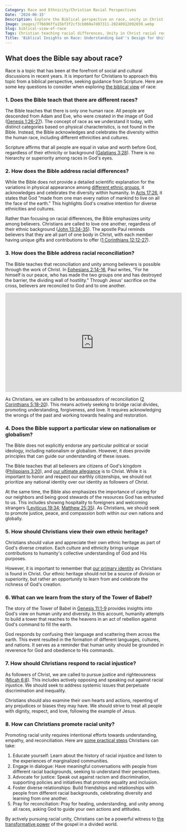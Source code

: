 ```yaml
---
Category: Race and Ethnicity/Christian Racial Perspectives
Date: '2024-06-15'
Description: Explore the Biblical perspective on race, unity in Christ, and reconciliation amidst racial differences. Discover insights on Christian identity, ethnic heritage, and the implications of Babel's dispersion on the diversity of races.
Image: images/776696ffa15bf3f2cf3cb060a7d07311-20240912092659.webp
Slug: biblical-view-of-race
Tags: Christian teaching racial differences, Unity in Christ racial reconciliation, Biblical nationalism vs globalism, Christian identity ethnic heritage, Babel dispersion races Biblical
Title: 'Biblical Insights on Race: Understanding God''s Design for Unity'
---
```


## <h2>What does the Bible say about race?</h2>

Race is a topic that has been at the forefront of social and cultural discussions in recent years. It is important for Christians to approach this topic from a biblical perspective, seeking guidance from Scripture. Here are some key questions to consider when exploring [the biblical view](/critiquing-racial-ideologies) of race:

### <h3>1. Does the Bible teach that there are different races?</h3>

The Bible teaches that there is only one human race. All people are descended from Adam and Eve, who were created in the image of God ([Genesis 1:26-27](https://www.bibleref.com/Genesis/1/Genesis-1-26.html)). The concept of race as we understand it today, with distinct categories based on physical characteristics, is not found in the Bible. Instead, the Bible acknowledges and celebrates the diversity within the human race, including different ethnicities and cultures.

Scripture affirms that all people are equal in value and worth before God, regardless of their ethnicity or background ([Galatians 3:28](https://www.bibleref.com/Galatians/3/Galatians-3-28.html)). There is no hierarchy or superiority among races in God's eyes.

### <h3>2. How does the Bible address racial differences?</h3>

While the Bible does not provide a detailed scientific explanation for the variations in physical appearance among [different ethnic groups](/mission-and-ethnicity), it acknowledges and celebrates the diversity within humanity. In [Acts 17:26](https://www.bibleref.com/Acts/17/Acts-17-26.html), it states that God "made from one man every nation of mankind to live on all the face of the earth." This highlights God's creative intention for diverse ethnicities and cultures.

Rather than focusing on racial differences, the Bible emphasizes unity among believers. Christians are called to love one another, regardless of their ethnic background ([John 13:34-35](https://www.bibleref.com/John/13/John-13-34.html)). The apostle Paul reminds believers that they are all part of one body in Christ, with each member having unique gifts and contributions to offer ([1 Corinthians 12:12-27](https://www.bibleref.com/1-Corinthians/12/1-Corinthians-12-12.html)).

### <h3>3. How does the Bible address racial reconciliation?</h3>

The Bible teaches that reconciliation and unity among believers is possible through the work of Christ. In [Ephesians 2:14-16](https://www.bibleref.com/Ephesians/2/Ephesians-2-14.html), Paul writes, "For he himself is our peace, who has made the two groups one and has destroyed the barrier, the dividing wall of hostility." Through Jesus' sacrifice on the cross, believers are reconciled to God and to one another.


<iframe width="560" height="315" src="https://www.youtube.com/embed/z-UdGxpfDEA" frameborder="0" allow="autoplay; encrypted-media" allowfullscreen></iframe>


As Christians, we are called to be ambassadors of reconciliation ([2 Corinthians 5:18-20](https://www.bibleref.com/2-Corinthians/5/2-Corinthians-5-18.html)). This means actively seeking to bridge racial divides, promoting understanding, forgiveness, and love. It requires acknowledging the wrongs of the past and working towards healing and restoration.

### <h3>4. Does the Bible support a particular view on nationalism or globalism?</h3>

The Bible does not explicitly endorse any particular political or social ideology, including nationalism or globalism. However, it does provide principles that can guide our understanding of these issues.

The Bible teaches that all believers are citizens of God's kingdom ([Philippians 3:20](https://www.bibleref.com/Philippians/3/Philippians-3-20.html)), and [our ultimate allegiance](/political-and-economic-perspectives) is to Christ. While it is important to honor and respect our earthly citizenships, we should not prioritize any national identity over our identity as followers of Christ.

At the same time, the Bible also emphasizes the importance of caring for our neighbors and being good stewards of the resources God has entrusted to us. This includes showing hospitality to foreigners and welcoming strangers ([Leviticus 19:34](https://www.bibleref.com/Leviticus/19/Leviticus-19-34.html); [Matthew 25:35](https://www.bibleref.com/Matthew/25/Matthew-25-35.html)). As Christians, we should seek to promote justice, peace, and compassion both within our own nations and globally.

### <h3>5. How should Christians view their own ethnic heritage?</h3>

Christians should value and appreciate their own ethnic heritage as part of God's diverse creation. Each culture and ethnicity brings unique contributions to humanity's collective understanding of God and His purposes.

However, it is important to remember that [our primary identity](/critiquing-racial-ideologies) as Christians is found in Christ. Our ethnic heritage should not be a source of division or superiority, but rather an opportunity to learn from and celebrate the richness of God's creation.

### <h3>6. What can we learn from the story of the Tower of Babel?</h3>

The story of the Tower of Babel in [Genesis 11:1-9](https://www.bibleref.com/Genesis/11/Genesis-11-1.html) provides insights into God's view on human unity and diversity. In this account, humanity attempts to build a tower that reaches to the heavens in an act of rebellion against God's command to fill the earth.

God responds by confusing their language and scattering them across the earth. This event resulted in the formation of different languages, cultures, and nations. It serves as a reminder that human unity should be grounded in reverence for God and obedience to His commands.

### <h3>7. How should Christians respond to racial injustice?</h3>

As followers of Christ, we are called to pursue justice and righteousness ([Micah 6:8](https://www.bibleref.com/Micah/6/Micah-6-8.html)). This includes actively opposing and speaking out against racial injustice. We should seek to address systemic issues that perpetuate discrimination and inequality.

Christians should also examine their own hearts and actions, repenting of any prejudices or biases they may have. We should strive to treat all people with dignity, respect, and love, following the example of Jesus.

### <h3>8. How can Christians promote racial unity?</h3>

Promoting racial unity requires intentional efforts towards understanding, empathy, and reconciliation. Here are [some practical steps](/authority-and-obedience) Christians can take:

1. Educate yourself: Learn about the history of racial injustice and listen to the experiences of marginalized communities.
2. Engage in dialogue: Have meaningful conversations with people from different racial backgrounds, seeking to understand their perspectives.
3. Advocate for justice: Speak out against racism and discrimination, supporting policies and initiatives that promote equality and inclusion.
4. Foster diverse relationships: Build friendships and relationships with people from different racial backgrounds, celebrating diversity and learning from one another.
5. Pray for reconciliation: Pray for healing, understanding, and unity among all races, asking God to guide your own actions and attitudes.

By actively pursuing racial unity, Christians can be a powerful witness to [the transformative power](/10-essential-bible-verses-for-strength-and-encouragement) of the gospel in a divided world.